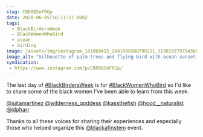 ```yaml
---
slug: CBD0Q5nFRGp
date: 2020-06-05T16:11:17.000Z
tags: 
  - BlackBirdersWeek
  - BlackWomenWhoBird
  - ocean
  - birding
image: /assets/img/instagram_101960415_2681908388799221_3130183797543882217_n_17867618557804143.jpg
image_alt: "Silhouette of palm trees and flying bird with ocean sunset in background."
syndication:
 - https://www.instagram.com/p/CBD0Q5nFRGp/
---
```


The last day of [#BlackBirdersWeek](/posts/tags/BlackBirdersWeek) is for [#BlackWomenWhoBird](/posts/tags/BlackWomenWhoBird) so I'd like to share some of the black women I've been able to learn from this week.

[@juitamartinez](https://www.instagram.com/juitamartinez/)
[@wilderness_goddess](https://www.instagram.com/wilderness_goddess/)
[@kassthefish](https://www.instagram.com/kassthefish/)
[@hood__naturalist](https://www.instagram.com/hood__naturalist/)
[@ldpharr](https://www.instagram.com/ldpharr/)

Thanks to all these voices for sharing their experiences and especially those who helped organize this [@blackafinstem](https://www.instagram.com/blackafinstem/) event.
